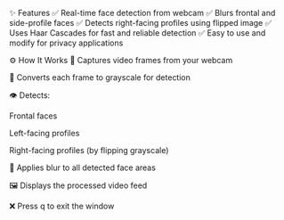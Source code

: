 ✨ Features
✅ Real-time face detection from webcam
✅ Blurs frontal and side-profile faces
✅ Detects right-facing profiles using flipped image
✅ Uses Haar Cascades for fast and reliable detection
✅ Easy to use and modify for privacy applications

⚙️ How It Works
🎥 Captures video frames from your webcam

🧠 Converts each frame to grayscale for detection

👁️ Detects:

Frontal faces

Left-facing profiles

Right-facing profiles (by flipping grayscale)

💨 Applies blur to all detected face areas

🖼️ Displays the processed video feed

❌ Press q to exit the window
